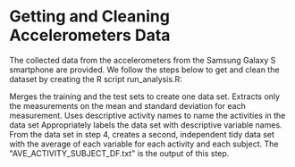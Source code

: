 # Getting and Cleaning Accelerometers Data

The collected data from the accelerometers from the Samsung Galaxy S smartphone are provided. We follow the steps below to get and clean the dataset by creating the R script run_analysis.R:

Merges the training and the test sets to create one data set.
Extracts only the measurements on the mean and standard deviation for each measurement.
Uses descriptive activity names to name the activities in the data set
Appropriately labels the data set with descriptive variable names.
From the data set in step 4, creates a second, independent tidy data set with the average of each variable for each activity and each subject. The "AVE_ACTIVITY_SUBJECT_DF.txt" is the output of this step.
